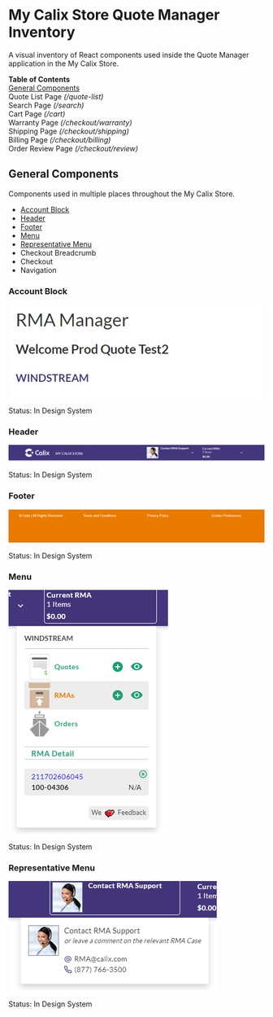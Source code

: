
# My Calix Store Quote Manager Inventory

A visual inventory of React components used inside the Quote Manager application in the My Calix Store.

**Table of Contents**  
[General  Components](#general-components)  
Quote List Page  *(/quote-list)*  
Search Page *(/search)*  
Cart Page *(/cart)*  
Warranty Page *(/checkout/warranty)*  
Shipping Page *(/checkout/shipping)*  
Billing Page *(/checkout/billing)*  
Order Review Page *(/checkout/review)*  


## General Components

Components used in multiple places throughout the My Calix Store.

* [Account Block](#account-block)
* [Header](#header)
* [Footer](#footer)
* [Menu](#menu)
* [Representative Menu](#representative-menu)
* Checkout Breadcrumb 
* Checkout 
* Navigation


### Account Block

![Account Block Image](https://github.com/zsanchez-calix/my-calix-store-inventory/blob/main/General/account-block.png?raw=true "account-block")

Status: In Design System

### Header

![Header Image](https://github.com/zsanchez-calix/my-calix-store-inventory/blob/main/General/header.png?raw=true "header")

Status: In Design System

### Footer

![Footer Image](https://github.com/zsanchez-calix/my-calix-store-inventory/blob/main/General/footer.png?raw=true "footer")

Status: In Design System

### Menu

![Menu Image](https://github.com/zsanchez-calix/my-calix-store-inventory/blob/main/General/menu.png?raw=true "menu")

Status: In Design System

### Representative Menu

![Rep Menu Image](https://github.com/zsanchez-calix/my-calix-store-inventory/blob/main/General/rep-menu.png?raw=true "rep-menu")

Status: In Design System
